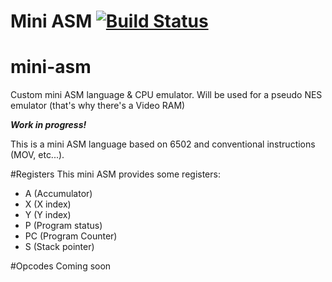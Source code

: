 Mini ASM [![Build Status](https://travis-ci.org/tyr-sl3/mini-asm.svg)](https://travis-ci.org/tyr-sl3/mini-asm)
===========
# mini-asm
Custom mini ASM language &amp; CPU emulator. Will be used for a pseudo NES emulator (that's why there's a Video RAM)

***Work in progress!***

This is a mini ASM language based on 6502 and conventional instructions (MOV, etc...).

#Registers
This mini ASM provides some registers:
* A (Accumulator)
* X (X index)
* Y (Y index)
* P (Program status)
* PC (Program Counter)
* S (Stack pointer)

#Opcodes
Coming soon
